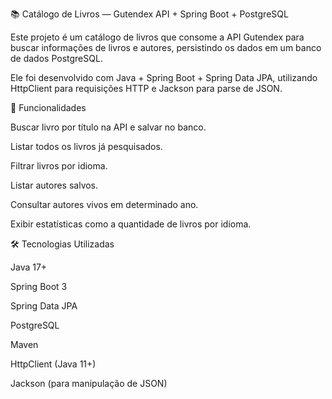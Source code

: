 📚 Catálogo de Livros — Gutendex API + Spring Boot + PostgreSQL

Este projeto é um catálogo de livros que consome a API Gutendex
 para buscar informações de livros e autores, persistindo os dados em um banco de dados PostgreSQL.

Ele foi desenvolvido com Java + Spring Boot + Spring Data JPA, utilizando HttpClient para requisições HTTP e Jackson para parse de JSON.

🚀 Funcionalidades

Buscar livro por título na API e salvar no banco.

Listar todos os livros já pesquisados.

Filtrar livros por idioma.

Listar autores salvos.

Consultar autores vivos em determinado ano.

Exibir estatísticas como a quantidade de livros por idioma.

🛠️ Tecnologias Utilizadas

Java 17+

Spring Boot 3

Spring Data JPA

PostgreSQL

Maven

HttpClient (Java 11+)

Jackson (para manipulação de JSON)
